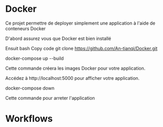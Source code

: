 # Docker
Ce projet permettre de deployer simplement une application à l'aide de conteneurs Docker 

D'abord assurez vous que Docker est bien installé

Ensuit bash Copy code git clone https://github.com/An-tianqi/Docker.git

docker-compose up --build

Cette commande créera les images Docker pour votre application.

Accédez à http://localhost:5000 pour afficher votre application.

docker-compose down

Cette commande pour arreter l'application

# Workflows

